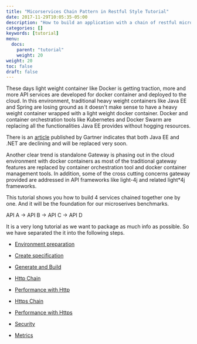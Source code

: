 ```yaml
---
title: "Micorservices Chain Pattern in Restful Style Tutorial"
date: 2017-11-29T10:05:35-05:00
description: "How to build an application with a chain of restful microservices"
categories: []
keywords: [tutorial]
menu:
  docs:
    parent: "tutorial"
    weight: 20
weight: 20
toc: false
draft: false
---
```


These days light weight container like Docker is getting traction, more and more 
API services are developed for docker container and deployed to the cloud. In this
environment, traditional heavy weight containers like Java EE and Spring are 
losing ground as it doesn't make sense to have a heavy weight container wrapped 
with a light weight docker container. Docker and container orchestration tools 
like Kubernetes and Docker Swarm are replacing all the functionalities Java EE 
provides without hogging resources.

There is an [article](https://www.gartner.com/doc/reprints?id=1-3N8E378&ct=161205&st=sb) 
published by Gartner indicates that both Java EE and .NET are declining and will
be replaced very soon. 


Another clear trend is standalone Gateway is phasing out in the cloud environment 
with docker containers as most of the traditional gateway features are replaced 
by container orchestration tool and docker container management tools. In addition, 
some of the cross cutting concerns gateway provided are addressed in API frameworks
like light-4j and related light*4j frameworks.


This tutorial shows you how to build 4 services chained together one by one. And it will
be the foundation for our microserives benchmarks.

API A -> API B -> API C -> API D

It is a very long tutorial as we want to package as much info as possible. So we have
separated the it into the following steps. 

* [Environment preparation][]

* [Create specification][]

* [Generate and Build][]

* [Http Chain][]

* [Performance with Http][]

* [Https Chain][]

* [Performance with Https][]

* [Security][]

* [Metrics][]

[Environment preparation]: /tutorial/rest/swagger/ms-chain/preparation/
[Create specification]: /tutorial/rest/swagger/ms-chain/specification/
[Generate and Build]: /tutorial/rest/swagger/ms-chain/generation/
[Http Chain]: /tutorial/rest/swagger/ms-chain/httpchain/
[Https Chain]: /tutorial/rest/swagger/ms-chain/httpschain/
[Security]: /tutorial/rest/swagger/ms-chain/security/
[Metrics]: /tutorial/rest/swagger/ms-chain/metrics/
[Performance with Http]:  /tutorial/rest/swagger/ms-chain/httpperf/
[Performance with Https]: /tutorial/rest/swagger/ms-chain/httpsperf/


